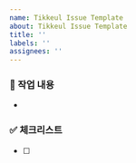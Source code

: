 ```yaml
---
name: Tikkeul Issue Template
about: Tikkeul Issue Template
title: ''
labels: ''
assignees: ''
---
```


### 📝 작업 내용
- 
### ✅ 체크리스트
- [ ] 

